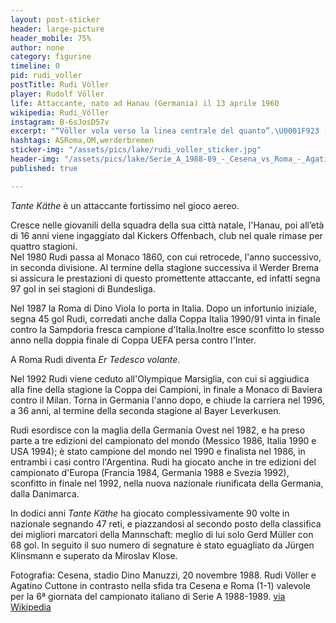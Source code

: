 ```yaml
---
layout: post-sticker
header: large-picture
header_mobile: 75%
author: none
category: figurine
timeline: 0
pid: rudi_voller
postTitle: Rudi Völler
player: Rudolf Völler
life: Attaccante, nato ad Hanau (Germania) il 13 aprile 1960
wikipedia: Rudi_Völler
instagram: B-6sJosD57v
excerpt: "“Völler vola verso la linea centrale del quanto”.\U0001F923 (Enrico Ameri)"
hashtags: ASRoma,OM,werderbremen
sticker-img: "/assets/pics/lake/rudi_voller_sticker.jpg"
header-img: "/assets/pics/lake/Serie_A_1988-89_-_Cesena_vs_Roma_-_Agatino_Cuttone_e_Rudi_Völler.jpg"
published: true

---
```

_Tante Käthe_ è un attaccante fortissimo nel gioco aereo.

Cresce nelle giovanili della squadra della sua città natale, l'Hanau, poi all’età di 16 anni viene ingaggiato dal Kickers Offenbach, club nel quale rimase per quattro stagioni.  
Nel 1980 Rudi passa al Monaco 1860, con cui retrocede, l'anno successivo, in seconda divisione. Al termine della stagione successiva il Werder Brema si assicura le prestazioni di questo promettente attaccante, ed infatti segna 97 gol in sei stagioni di Bundesliga.


Nel 1987 la Roma di Dino Viola lo porta in Italia. Dopo un infortunio iniziale, segna 45 gol Rudi, corredati anche dalla Coppa Italia 1990/91 vinta in finale contro la Sampdoria fresca campione d'Italia.Inoltre esce sconfitto lo stesso anno nella doppia finale di Coppa UEFA persa contro l'Inter.

A Roma Rudi diventa _Er Tedesco volante_.

Nel 1992 Rudi viene ceduto all'Olympique Marsiglia, con cui si aggiudica alla fine della stagione la Coppa dei Campioni, in finale a Monaco di Baviera contro il Milan. Torna in Germania l'anno dopo, e chiude la carriera nel 1996, a 36 anni, al termine della seconda stagione al Bayer Leverkusen.

Rudi esordisce con la maglia della Germania Ovest nel 1982, e ha preso parte a tre edizioni del campionato del mondo (Messico 1986, Italia 1990 e USA 1994); è stato campione del mondo nel 1990 e finalista nel 1986, in entrambi i casi contro l'Argentina. Rudi ha giocato anche in tre edizioni del campionato d'Europa (Francia 1984, Germania 1988 e Svezia 1992), sconfitto in finale nel 1992, nella nuova nazionale riunificata della Germania, dalla Danimarca.

In dodici anni _Tante Käthe_ ha giocato complessivamente 90 volte in nazionale segnando 47 reti, e piazzandosi al secondo posto della classifica dei migliori marcatori della Mannschaft: meglio di lui solo Gerd Müller con 68 gol. In seguito il suo numero di segnature è stato eguagliato da Jürgen Klinsmann e superato da Miroslav Klose.

<div class="post-disclaimer">Fotografia: Cesena, stadio Dino Manuzzi, 20 novembre 1988. Rudi Völler e Agatino Cuttone in contrasto nella sfida tra Cesena e Roma (1-1) valevole per la 6ª giornata del campionato italiano di Serie A 1988-1989. <a href="https://it.wikipedia.org/wiki/File:Serie_A_1988-89_-_Cesena_vs_Roma_-_Agatino_Cuttone_e_Rudi_V%C3%B6ller.jpg">via Wikipedia</a>
</div>
